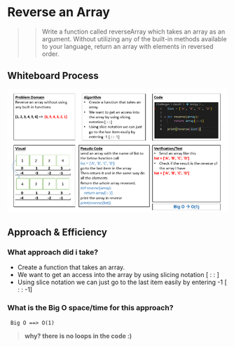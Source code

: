 # Reverse an Array
>> Write a function called reverseArray which takes an array as an argument. 
Without utilizing any of the built-in methods available to your language, return an array with elements in reversed order.

## Whiteboard Process
![alt text](../class01/class01.png "Reverse an Array")

## Approach & Efficiency

### What approach did i take? 
* Create a function that takes an array.
* We want to get an access into the array by using slicing notation [ : : ]
* Using slice notation we can just go to the last item easily by entering -1 [ : : -1]

### What is the Big O space/time for this approach? 
     Big O ==> O(1)
> **why? there is no loops in the code :)**